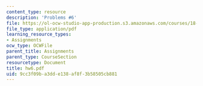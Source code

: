 ```yaml
---
content_type: resource
description: 'Problems #6'
file: https://ol-ocw-studio-app-production.s3.amazonaws.com/courses/18-s66-the-art-of-counting-spring-2003/9cc3f09ba3dde138af8f3b58505cb881_hw6.pdf
file_type: application/pdf
learning_resource_types:
- Assignments
ocw_type: OCWFile
parent_title: Assignments
parent_type: CourseSection
resourcetype: Document
title: hw6.pdf
uid: 9cc3f09b-a3dd-e138-af8f-3b58505cb881
---
```

